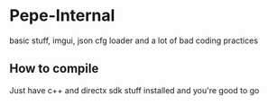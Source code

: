 # Pepe-Internal
basic stuff, imgui, json cfg loader and a lot of bad coding practices
## How to compile
Just have c++ and directx sdk stuff installed and you're good to go
